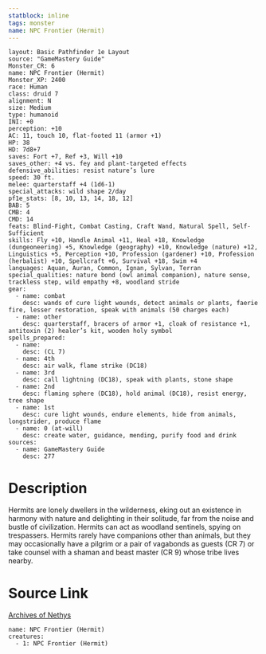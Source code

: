 ```yaml
---
statblock: inline
tags: monster
name: NPC Frontier (Hermit)
---
```

```statblock
layout: Basic Pathfinder 1e Layout
source: "GameMastery Guide"
Monster_CR: 6
name: NPC Frontier (Hermit)
Monster_XP: 2400
race: Human
class: druid 7
alignment: N
size: Medium
type: humanoid
INI: +0
perception: +10
AC: 11, touch 10, flat-footed 11 (armor +1)
HP: 38
HD: 7d8+7
saves: Fort +7, Ref +3, Will +10
saves_other: +4 vs. fey and plant-targeted effects
defensive_abilities: resist nature’s lure
speed: 30 ft.
melee: quarterstaff +4 (1d6-1)
special_attacks: wild shape 2/day
pf1e_stats: [8, 10, 13, 14, 18, 12]
BAB: 5
CMB: 4
CMD: 14
feats: Blind-Fight, Combat Casting, Craft Wand, Natural Spell, Self-Sufficient
skills: Fly +10, Handle Animal +11, Heal +18, Knowledge (dungeoneering) +5, Knowledge (geography) +10, Knowledge (nature) +12, Linguistics +5, Perception +10, Profession (gardener) +10, Profession (herbalist) +10, Spellcraft +6, Survival +18, Swim +4
languages: Aquan, Auran, Common, Ignan, Sylvan, Terran
special_qualities: nature bond (owl animal companion), nature sense, trackless step, wild empathy +8, woodland stride
gear:
  - name: combat
    desc: wands of cure light wounds, detect animals or plants, faerie fire, lesser restoration, speak with animals (50 charges each)
  - name: other
    desc: quarterstaff, bracers of armor +1, cloak of resistance +1, antitoxin (2) healer’s kit, wooden holy symbol
spells_prepared:
  - name:
    desc: (CL 7)
  - name: 4th
    desc: air walk, flame strike (DC18)
  - name: 3rd
    desc: call lightning (DC18), speak with plants, stone shape
  - name: 2nd
    desc: flaming sphere (DC18), hold animal (DC18), resist energy, tree shape
  - name: 1st
    desc: cure light wounds, endure elements, hide from animals, longstrider, produce flame
  - name: 0 (at-will)
    desc: create water, guidance, mending, purify food and drink
sources:
  - name: GameMastery Guide
    desc: 277
```
# Description
Hermits are lonely dwellers in the wilderness, eking out an existence in harmony with nature and delighting in their solitude, far from the noise and bustle of civilization. Hermits can act as woodland sentinels, spying on trespassers. Hermits rarely have companions other than animals, but they may occasionally have a pilgrim or a pair of vagabonds as guests (CR 7) or take counsel with a shaman and beast master (CR 9) whose tribe lives nearby.
# Source Link
[Archives of Nethys](https://aonprd.com/NPCDisplay.aspx?ItemName=Frontier%20(Hermit))
```encounter-table
name: NPC Frontier (Hermit)
creatures:
  - 1: NPC Frontier (Hermit)
```
